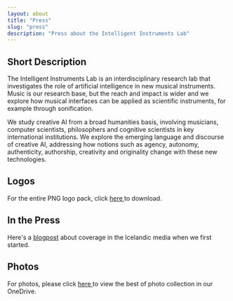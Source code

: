 ```yaml
---
layout: about
title: "Press"
slug: "press"
description: "Press about the Intelligent Instruments Lab"
---
```



## **Short Description**

The Intelligent Instruments Lab is an interdisciplinary research lab that investigates the role of artificial intelligence in new musical instruments. Music is our research base, but the reach and impact is wider and we explore how musical interfaces can be applied as scientific instruments, for example through sonification.

We study creative AI from a broad humanities basis, involving musicians, computer scientists, philosophers and cognitive scientists in key international institutions. We explore the emerging language and discourse of creative AI, addressing how notions such as agency, autonomy, authenticity, authorship, creativity and originality change with these new technologies.
</br>

## **Logos**

For the entire PNG logo pack, click <a href="http://users.sussex.ac.uk/~thm21/thor/iil/iil_logos.zip" target="_blank"> here </a> to download.
</br>

## **In the Press**

Here's a <a href="https://iil.is/news/icelandic-news" target="_blank">blogpost</a> about coverage in the Icelandic media when we first started. 
</br>

## **Photos**

For photos, please click <a href="https://listahaskoliislands-my.sharepoint.com/:f:/g/personal/thor_magnusson_lhi_is/Eo7hKp4DCTtDn7aEZ88W_z4BVAe16xEW9u9NBLzwz44y5w?e=cYIMDs" target="_blank">  here </a> to view the best of photo collection in our OneDrive.
</br>